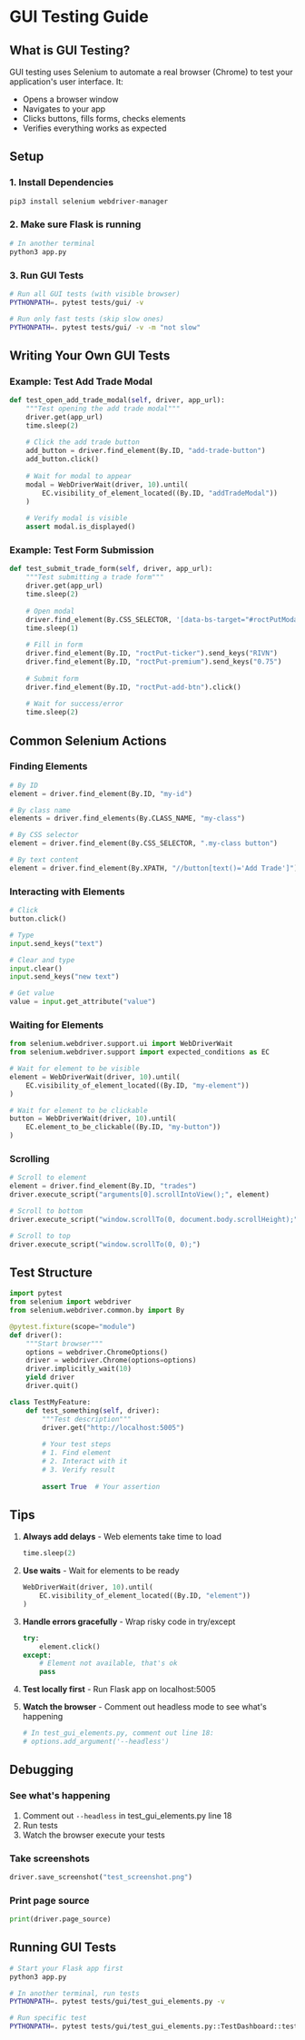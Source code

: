 # GUI Testing Guide

## What is GUI Testing?

GUI testing uses Selenium to automate a real browser (Chrome) to test your application's user interface. It:
- Opens a browser window
- Navigates to your app
- Clicks buttons, fills forms, checks elements
- Verifies everything works as expected

## Setup

### 1. Install Dependencies
```bash
pip3 install selenium webdriver-manager
```

### 2. Make sure Flask is running
```bash
# In another terminal
python3 app.py
```

### 3. Run GUI Tests
```bash
# Run all GUI tests (with visible browser)
PYTHONPATH=. pytest tests/gui/ -v

# Run only fast tests (skip slow ones)
PYTHONPATH=. pytest tests/gui/ -v -m "not slow"
```

## Writing Your Own GUI Tests

### Example: Test Add Trade Modal

```python
def test_open_add_trade_modal(self, driver, app_url):
    """Test opening the add trade modal"""
    driver.get(app_url)
    time.sleep(2)
    
    # Click the add trade button
    add_button = driver.find_element(By.ID, "add-trade-button")
    add_button.click()
    
    # Wait for modal to appear
    modal = WebDriverWait(driver, 10).until(
        EC.visibility_of_element_located((By.ID, "addTradeModal"))
    )
    
    # Verify modal is visible
    assert modal.is_displayed()
```

### Example: Test Form Submission

```python
def test_submit_trade_form(self, driver, app_url):
    """Test submitting a trade form"""
    driver.get(app_url)
    time.sleep(2)
    
    # Open modal
    driver.find_element(By.CSS_SELECTOR, '[data-bs-target="#roctPutModal"]').click()
    time.sleep(1)
    
    # Fill in form
    driver.find_element(By.ID, "roctPut-ticker").send_keys("RIVN")
    driver.find_element(By.ID, "roctPut-premium").send_keys("0.75")
    
    # Submit form
    driver.find_element(By.ID, "roctPut-add-btn").click()
    
    # Wait for success/error
    time.sleep(2)
```

## Common Selenium Actions

### Finding Elements
```python
# By ID
element = driver.find_element(By.ID, "my-id")

# By class name
elements = driver.find_elements(By.CLASS_NAME, "my-class")

# By CSS selector
element = driver.find_element(By.CSS_SELECTOR, ".my-class button")

# By text content
element = driver.find_element(By.XPATH, "//button[text()='Add Trade']")
```

### Interacting with Elements
```python
# Click
button.click()

# Type
input.send_keys("text")

# Clear and type
input.clear()
input.send_keys("new text")

# Get value
value = input.get_attribute("value")
```

### Waiting for Elements
```python
from selenium.webdriver.support.ui import WebDriverWait
from selenium.webdriver.support import expected_conditions as EC

# Wait for element to be visible
element = WebDriverWait(driver, 10).until(
    EC.visibility_of_element_located((By.ID, "my-element"))
)

# Wait for element to be clickable
button = WebDriverWait(driver, 10).until(
    EC.element_to_be_clickable((By.ID, "my-button"))
)
```

### Scrolling
```python
# Scroll to element
element = driver.find_element(By.ID, "trades")
driver.execute_script("arguments[0].scrollIntoView();", element)

# Scroll to bottom
driver.execute_script("window.scrollTo(0, document.body.scrollHeight);")

# Scroll to top
driver.execute_script("window.scrollTo(0, 0);")
```

## Test Structure

```python
import pytest
from selenium import webdriver
from selenium.webdriver.common.by import By

@pytest.fixture(scope="module")
def driver():
    """Start browser"""
    options = webdriver.ChromeOptions()
    driver = webdriver.Chrome(options=options)
    driver.implicitly_wait(10)
    yield driver
    driver.quit()

class TestMyFeature:
    def test_something(self, driver):
        """Test description"""
        driver.get("http://localhost:5005")
        
        # Your test steps
        # 1. Find element
        # 2. Interact with it
        # 3. Verify result
        
        assert True  # Your assertion
```

## Tips

1. **Always add delays** - Web elements take time to load
   ```python
   time.sleep(2)
   ```

2. **Use waits** - Wait for elements to be ready
   ```python
   WebDriverWait(driver, 10).until(
       EC.visibility_of_element_located((By.ID, "element"))
   )
   ```

3. **Handle errors gracefully** - Wrap risky code in try/except
   ```python
   try:
       element.click()
   except:
       # Element not available, that's ok
       pass
   ```

4. **Test locally first** - Run Flask app on localhost:5005

5. **Watch the browser** - Comment out headless mode to see what's happening
   ```python
   # In test_gui_elements.py, comment out line 18:
   # options.add_argument('--headless')
   ```

## Debugging

### See what's happening
1. Comment out `--headless` in test_gui_elements.py line 18
2. Run tests
3. Watch the browser execute your tests

### Take screenshots
```python
driver.save_screenshot("test_screenshot.png")
```

### Print page source
```python
print(driver.page_source)
```

## Running GUI Tests

```bash
# Start your Flask app first
python3 app.py

# In another terminal, run tests
PYTHONPATH=. pytest tests/gui/test_gui_elements.py -v

# Run specific test
PYTHONPATH=. pytest tests/gui/test_gui_elements.py::TestDashboard::test_page_loads -v
```
